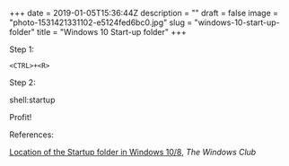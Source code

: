 +++
date = 2019-01-05T15:36:44Z
description = ""
draft = false
image = "photo-1531421331102-e5124fed6bc0.jpg"
slug = "windows-10-start-up-folder"
title = "Windows 10 Start-up folder"
+++

Step 1:

    <CTRL>+<R>

Step 2:

shell:startup

Profit!

References:

[Location of the Startup folder in Windows 10/8](https://www.thewindowsclub.com/startup-folder-in-windows-8), _The Windows Club_
